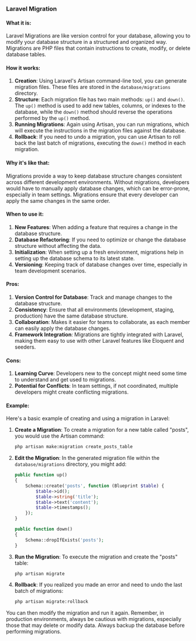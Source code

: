 ### Laravel Migration

#### What it is:
Laravel Migrations are like version control for your database, allowing you to modify your database structure in a structured and organized way. Migrations are PHP files that contain instructions to create, modify, or delete database tables.

#### How it works:
1. **Creation**: Using Laravel's Artisan command-line tool, you can generate migration files. These files are stored in the `database/migrations` directory.
2. **Structure**: Each migration file has two main methods: `up()` and `down()`. The `up()` method is used to add new tables, columns, or indexes to the database, while the `down()` method should reverse the operations performed by the `up()` method.
3. **Running Migrations**: Again using Artisan, you can run migrations, which will execute the instructions in the migration files against the database.
4. **Rollback**: If you need to undo a migration, you can use Artisan to roll back the last batch of migrations, executing the `down()` method in each migration.

#### Why it's like that:
Migrations provide a way to keep database structure changes consistent across different development environments. Without migrations, developers would have to manually apply database changes, which can be error-prone, especially in team settings. Migrations ensure that every developer can apply the same changes in the same order.

#### When to use it:
1. **New Features**: When adding a feature that requires a change in the database structure.
2. **Database Refactoring**: If you need to optimize or change the database structure without affecting the data.
3. **Initialization**: When setting up a fresh environment, migrations help in setting up the database schema to its latest state.
4. **Versioning**: Keeping track of database changes over time, especially in team development scenarios.

#### Pros:
1. **Version Control for Database**: Track and manage changes to the database structure.
2. **Consistency**: Ensure that all environments (development, staging, production) have the same database structure.
3. **Collaboration**: Makes it easier for teams to collaborate, as each member can easily apply the database changes.
4. **Framework Integration**: Migrations are tightly integrated with Laravel, making them easy to use with other Laravel features like Eloquent and seeders.

#### Cons:
1. **Learning Curve**: Developers new to the concept might need some time to understand and get used to migrations.
2. **Potential for Conflicts**: In team settings, if not coordinated, multiple developers might create conflicting migrations.

#### Example:
Here's a basic example of creating and using a migration in Laravel:

1. **Create a Migration**:
   To create a migration for a new table called "posts", you would use the Artisan command:
   ```bash
   php artisan make:migration create_posts_table
   ```

2. **Edit the Migration**:
   In the generated migration file within the `database/migrations` directory, you might add:
   ```php
   public function up()
   {
       Schema::create('posts', function (Blueprint $table) {
           $table->id();
           $table->string('title');
           $table->text('content');
           $table->timestamps();
       });
   }

   public function down()
   {
       Schema::dropIfExists('posts');
   }
   ```

3. **Run the Migration**:
   To execute the migration and create the "posts" table:
   ```bash
   php artisan migrate
   ```

4. **Rollback**:
   If you realized you made an error and need to undo the last batch of migrations:
   ```bash
   php artisan migrate:rollback
   ```

You can then modify the migration and run it again. Remember, in production environments, always be cautious with migrations, especially those that may delete or modify data. Always backup the database before performing migrations.

